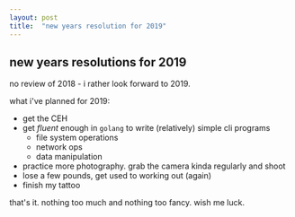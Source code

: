 ```yaml
---
layout: post
title:  "new years resolution for 2019"
---
```


## new years resolutions for 2019

no review of 2018 - i rather look forward to 2019.


what i've planned for 2019: 

- get the CEH
- get _fluent_ enough in `golang` to write (relatively) simple cli programs 
	- file system operations
	- network ops
	- data manipulation
- practice more photography. grab the camera kinda regularly and shoot 
- lose a few pounds, get used to working out (again) 
- finish my tattoo


that's it. nothing too much and nothing too fancy. wish me luck. 

